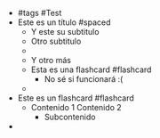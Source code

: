 - #tags #Test
- Este es un título #spaced
	- Y este su subtitulo
	- Otro subtitulo
	-
	- Y otro más
	- Esta es una flashcard #flashcard
		- No sé si funcionará :(
	-
- Este es un flashcard #flashcard
	- Contenido 1
	  Contenido 2
		- Subcontenido
-